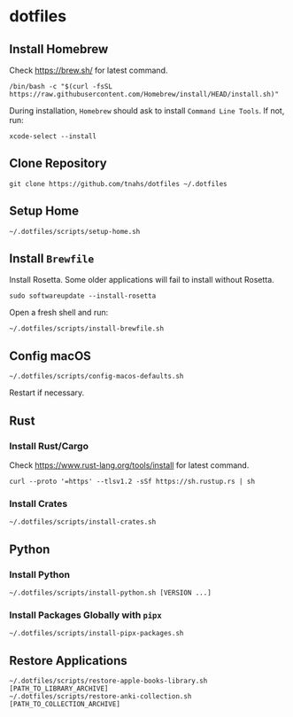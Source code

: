 # dotfiles

## Install Homebrew

Check <https://brew.sh/> for latest command.

```shell
/bin/bash -c "$(curl -fsSL https://raw.githubusercontent.com/Homebrew/install/HEAD/install.sh)"
```

During installation, `Homebrew` should ask to install `Command Line Tools`. If
not, run:

```shell
xcode-select --install
```

## Clone Repository

```shell
git clone https://github.com/tnahs/dotfiles ~/.dotfiles
```

## Setup Home

```shell
~/.dotfiles/scripts/setup-home.sh
```

## Install `Brewfile`

Install Rosetta. Some older applications will fail to install without Rosetta.

```shell
sudo softwareupdate --install-rosetta
```

Open a fresh shell and run:

```shell
~/.dotfiles/scripts/install-brewfile.sh
```

## Config macOS

```shell
~/.dotfiles/scripts/config-macos-defaults.sh
```

Restart if necessary.

## Rust

### Install Rust/Cargo

Check <https://www.rust-lang.org/tools/install> for latest command.

```shell
curl --proto '=https' --tlsv1.2 -sSf https://sh.rustup.rs | sh
```

### Install Crates

```shell
~/.dotfiles/scripts/install-crates.sh
```

## Python

### Install Python

```shell
~/.dotfiles/scripts/install-python.sh [VERSION ...]
```

### Install Packages Globally with `pipx`

```shell
~/.dotfiles/scripts/install-pipx-packages.sh
```

## Restore Applications

```shell
~/.dotfiles/scripts/restore-apple-books-library.sh [PATH_TO_LIBRARY_ARCHIVE]
~/.dotfiles/scripts/restore-anki-collection.sh [PATH_TO_COLLECTION_ARCHIVE]
```
